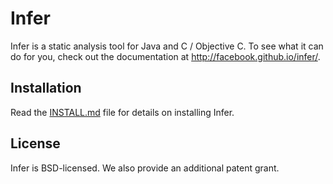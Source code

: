 Infer
=====

Infer is a static analysis tool for Java and C / Objective C.
To see what it can do for you, check out the documentation at <http://facebook.github.io/infer/>.

Installation
------------

Read the [INSTALL.md](INSTALL.md) file for details on installing Infer.

License
-------
Infer is BSD-licensed. We also provide an additional patent grant.

